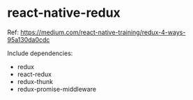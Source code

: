 # react-native-redux
Ref: https://medium.com/react-native-training/redux-4-ways-95a130da0cdc

Include dependencies: 

* redux 
* react-redux 
* redux-thunk
* redux-promise-middleware
